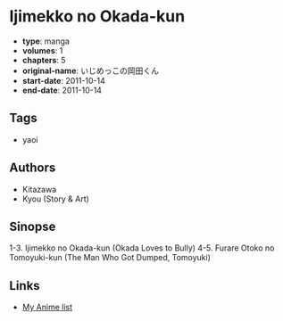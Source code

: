 # Ijimekko no Okada-kun

-   **type**: manga
-   **volumes**: 1
-   **chapters**: 5
-   **original-name**: いじめっこの岡田くん
-   **start-date**: 2011-10-14
-   **end-date**: 2011-10-14

## Tags

-   yaoi

## Authors

-   Kitazawa
-   Kyou (Story & Art)

## Sinopse

1-3. Ijimekko no Okada-kun (Okada Loves to Bully)
4-5. Furare Otoko no Tomoyuki-kun (The Man Who Got Dumped, Tomoyuki)

## Links

-   [My Anime list](https://myanimelist.net/manga/35333/Ijimekko_no_Okada-kun)
